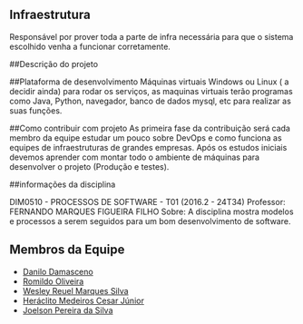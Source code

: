 ## Infraestrutura
Responsável por prover toda a parte de infra necessária para que o sistema escolhido venha a funcionar corretamente.

##Descrição do projeto


##Plataforma de desenvolvimento
  Máquinas virtuais Windows ou Linux ( a decidir ainda) para rodar os serviços, as maquinas virtuais terão programas como Java, Python, navegador, banco de dados mysql, etc para realizar as suas funções.

##Como contribuir com projeto
  As primeira fase da contribuição será cada membro da equipe estudar um pouco sobre  DevOps e como funciona as equipes de
  infraestruturas de grandes empresas.
  Após os estudos iniciais devemos aprender com montar todo o ambiente de máquinas para desenvolver o projeto (Produção e testes).

##informações da disciplina
  
  DIM0510 - PROCESSOS DE SOFTWARE - T01 (2016.2 - 24T34)
  Professor: FERNANDO MARQUES FIGUEIRA FILHO 
  Sobre: A disciplina mostra modelos e processos a serem seguidos para um bom desenvolvimento de software.

## Membros da Equipe
* [Danilo Damasceno](https://github.com/danilodamasceno)
* [Romildo Oliveira](https://github.com/naosoueu)
* [Wesley Reuel Marques Silva](https://github.com/wreuel)
* [Heráclito Medeiros Cesar Júnior](https://github.com/Heraclito-junior)
* [Joelson Pereira da Silva ](https://github.com/Joelsonpereirah)

